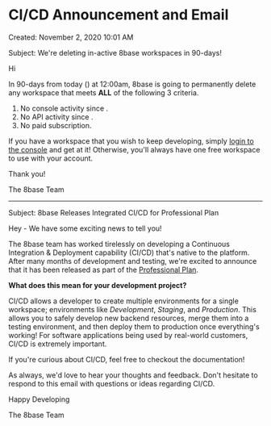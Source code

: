 # CI/CD Announcement and Email

Created: November 2, 2020 10:01 AM

Subject: We're deleting in-active 8base workspaces in 90-days!

Hi <First-name>

In 90-days from today (<actual calendar date>) at 12:00am, 8base is going to permanently delete any workspace that meets **ALL** of the following 3 criteria.

1. No console activity since <date>.
2. No API activity since <date>.
3. No paid subscription.

If you have a workspace that you wish to keep developing, simply [login to the console](https://app.8base.com) and get at it! Otherwise, you'll always have one free workspace to use with your account.

Thank you!

The 8base Team

---

Subject: 8base Releases Integrated CI/CD for Professional Plan

Hey <first-name> - We have some exciting news to tell you! 

The 8base team has worked tirelessly on developing a Continuous Integration & Deployment capability (CI/CD) that's native to the platform. After many months of development and testing, we're excited to announce that it has been released as part of the [Professional Plan](https://www.8base.com/pricing).

**What does this mean for your development project?**

CI/CD allows a developer to create multiple environments for a single workspace; environments like *Development*, *Staging*, and *Production*. This allows you to safely develop new backend resources, merge them into a testing environment, and then deploy them to production once everything's working! For software applications being used by real-world customers, CI/CD is extremely important.

If you're curious about CI/CD, feel free to checkout the documentation!

<DOCUMENTATION BUTTON>

As always, we'd love to hear your thoughts and feedback. Don't hesitate to respond to this email with questions or ideas regarding CI/CD.

Happy Developing

The 8base Team